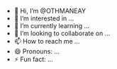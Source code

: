 - 👋 Hi, I’m @OTHMANEAY
- 👀 I’m interested in ...
- 🌱 I’m currently learning ...
- 💞️ I’m looking to collaborate on ...
- 📫 How to reach me ...
- 😄 Pronouns: ...
- ⚡ Fun fact: ...

<!---
OTHMANEAY/OTHMANEAY is a ✨ special ✨ repository because its `README.md` (this file) appears on your GitHub profile.
You can click the Preview link to take a look at your changes.
--->
